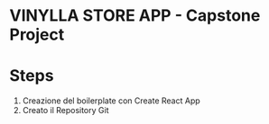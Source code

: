# VINYLLA STORE APP - Capstone Project

# Steps

1. Creazione del boilerplate con Create React App
2. Creato il Repository Git
